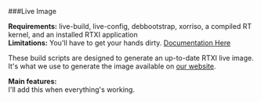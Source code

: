 ###Live Image

**Requirements:** live-build, live-config, debbootstrap, xorriso, a compiled RT kernel, and an installed RTXI application  
**Limitations:** You'll have to get your hands dirty. [Documentation Here](http://live.debian.net/manual/3.x/html/live-manual.en.html)  

These build scripts are designed to generate an up-to-date RTXI live image. It's what we use to generate the image available on [our website](http://rtxi.org/install/). 

**Main features:**  
I'll add this when everything's working.
